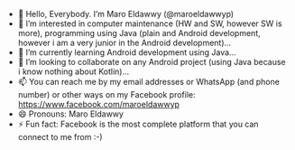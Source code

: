 - 👋 Hello, Everybody. I’m Maro Eldawwy (@maroeldawwyp)
- 👀 I’m interested in computer maintenance (HW and SW, however SW is more), programming using Java (plain and Android development, however i am a very junior in the Android development)...
- 🌱 I’m currently learning Android development using Java...
- 💞️ I’m looking to collaborate on any Android project (using Java because i know nothing about Kotlin)...
- 📫 You can reach me by my email addresses or WhatsApp (and phone number) or other ways on my Facebook profile: https://www.facebook.com/maroeldawwyp
- 😄 Pronouns: Maro Eldawwy
- ⚡ Fun fact: Facebook is the most complete platform that you can connect to me from :-)

<!---
maroeldawwyp/maroeldawwyp is a ✨ special ✨ repository because its `README.md` (this file) appears on your GitHub profile.
You can click the Preview link to take a look at your changes.
--->
